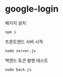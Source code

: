 # google-login

패키지 설치

```
npm i
```

프론트엔드 서버 시작
```
node server.js
```

백엔드 토큰 발행 테스트
```
node back.js
```
